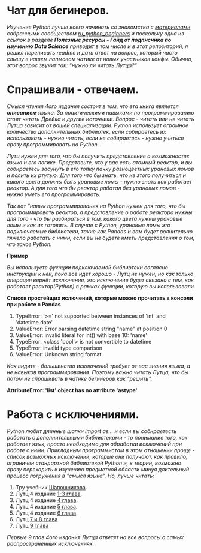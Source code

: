 # Чат для бегинеров.

*Изучение Python лучше всего начинать со знакомства с [материалами](https://github.com/ru-python-beginners/faq/blob/master/README.md) собранными сообществом [ru_python_beginners](https://t.me/ru_python_beginners) и поскольку одна из ссылок в разделе **Полезные ресурсы - Гайд от подписчика по изучению Data Science** приводит в том числе и в этот репозиторий, я решил переписать readme и дать ответ на вопрос, который часто слышу в нашем лапмовом чатике от новых участников конфы.* *Обычно, этот вопрос звучит так: "нужно ли читать Лутца?"*

# Спрашивали - отвечаем.

*Смысл чтения 4ого издания состоит в том, что эта книга является **описанием** языка. За практическими навыками по программированию стоит читать Дрейка и другие источники. Вопрос - читать или не читать Лутца зависит от вашей специализации. Python использует огромное количество дополнительных библиотек, если собираетесь их использовать - нужно читать, если не собираетесь - нужно учиться сразу программировать на Python.*

*Лутц нужен для того, что бы получить представление о возможностях языка и его логике. Представьте, что у вас есть атомный реактор, и вы собираетесь засунуть в его топку пачку разноцветных урановых ломов и полить их ртутью. Для того что бы знать, что из этого получиться и какого цвета должны быть урановые ломы - нужно знать как работает реактор. А для того что бы реактор работал без урановых ломов - нужно уметь его программировать.*  

*Так вот "навык программирования на Python нужен для того, что бы программировать реактор, а представление о работе реактора нужны для того - что бы разбираться в том, какого цвета нужны урановые ломы и как их готовить. В случае с Python, урановые ломы это подключаемые библиотеки, такие как Pandas и вам будет волнительно тяжело работать с ними, если вы не будете иметь представления о том, что такое Python.*

**Пример**

*Вы используете фукнции подключаемой библиотеки согласно инструкции к ней, пока всё идёт хорошо - Лутц не нужен, но как только операция вернёт исключение, это исключение будет связано с тем, как работает реактор(Python) в рамках функции, которую вы использовали.*

**Список простейщих ислючений, которые можно прочитать в консоли при работе с Pandas**

1. TypeError: '>=' not supported between instances of 'int' and 'datetime.date'
2. ValueError: Error parsing datetime string "name" at position 0
4. ValueError: invalid literal for int() with base 10: 'name'
5. TypeError: <class 'bool'> is not convertible to datetime
6. TypeError: invalid type comparison
7. ValueError: Unknown string format

*Как видите - большинство исключений требует от вас знания языка, а не навыков программирования. Поэтому важно читать Лутца, что бы потом не спрашивать в чатике бегинеров как "решить".*

**AttributeError: 'list' object has no attribute 'astype'**

# Работа с исключениями.

*Python любит длинные шапки import as... и если вы собираетесть работать с дополнительными библиотеками - то понимание того, как работает язык, просто необходимо для обработки исключений при работе с ними. Прикладным программистам в этом отношении проще - список возможных исключений, которые они получают, как правило, ограничен стандартной библиотекой Python и, в теории, возможно сразу переходить к изучению предметной области минуя длительный процесс погружения в "смысл языка". Но, лучше читать:* 

1. Тру учебник [Шапошникова](https://github.com/HorusHeresyHeretic/Learning-Python-from-zero/tree/master/Lesson-1).
2. Лутц 4 издание [1-3 глава](https://github.com/HorusHeresyHeretic/Learning-Python-from-zero/tree/master/Lesson-2).
3. Лутц 4 издание [4 глава](https://github.com/HorusHeresyHeretic/Learning-Python-from-zero/tree/master/Lesson-3).
4. Лутц 4 издание [5 глава](https://github.com/HorusHeresyHeretic/Learning-Python-from-zero/tree/master/Lesson-4).
5. Лутц 4 издание [6 глава](https://github.com/HorusHeresyHeretic/Learning-Python-from-zero/tree/master/Lesson-5).
6. Лутц [7 и 8 глава](https://github.com/HorusHeresyHeretic/Learning-Python-from-zero/tree/master/Lesson-6)
7. Лутц [9 глава](https://github.com/HorusHeresyHeretic/Learning-Python-from-zero/tree/master/Lesson-7)

*Первые 9 глав 4ого издания Лутца ответят на все вопросы о самых распространённых исключениях.*

